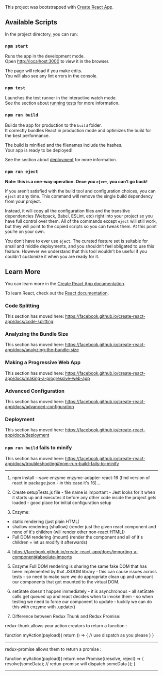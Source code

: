This project was bootstrapped with [Create React App](https://github.com/facebook/create-react-app).

## Available Scripts

In the project directory, you can run:

### `npm start`

Runs the app in the development mode.<br />
Open [http://localhost:3000](http://localhost:3000) to view it in the browser.

The page will reload if you make edits.<br />
You will also see any lint errors in the console.

### `npm test`

Launches the test runner in the interactive watch mode.<br />
See the section about [running tests](https://facebook.github.io/create-react-app/docs/running-tests) for more information.

### `npm run build`

Builds the app for production to the `build` folder.<br />
It correctly bundles React in production mode and optimizes the build for the best performance.

The build is minified and the filenames include the hashes.<br />
Your app is ready to be deployed!

See the section about [deployment](https://facebook.github.io/create-react-app/docs/deployment) for more information.

### `npm run eject`

**Note: this is a one-way operation. Once you `eject`, you can’t go back!**

If you aren’t satisfied with the build tool and configuration choices, you can `eject` at any time. This command will remove the single build dependency from your project.

Instead, it will copy all the configuration files and the transitive dependencies (Webpack, Babel, ESLint, etc) right into your project so you have full control over them. All of the commands except `eject` will still work, but they will point to the copied scripts so you can tweak them. At this point you’re on your own.

You don’t have to ever use `eject`. The curated feature set is suitable for small and middle deployments, and you shouldn’t feel obligated to use this feature. However we understand that this tool wouldn’t be useful if you couldn’t customize it when you are ready for it.

## Learn More

You can learn more in the [Create React App documentation](https://facebook.github.io/create-react-app/docs/getting-started).

To learn React, check out the [React documentation](https://reactjs.org/).

### Code Splitting

This section has moved here: https://facebook.github.io/create-react-app/docs/code-splitting

### Analyzing the Bundle Size

This section has moved here: https://facebook.github.io/create-react-app/docs/analyzing-the-bundle-size

### Making a Progressive Web App

This section has moved here: https://facebook.github.io/create-react-app/docs/making-a-progressive-web-app

### Advanced Configuration

This section has moved here: https://facebook.github.io/create-react-app/docs/advanced-configuration

### Deployment

This section has moved here: https://facebook.github.io/create-react-app/docs/deployment

### `npm run build` fails to minify

This section has moved here: https://facebook.github.io/create-react-app/docs/troubleshooting#npm-run-build-fails-to-minify


-----------

1. npm install --save enzyme enzyme-adapter-react-16 (find version of react in package.json - in this case it's 16)...

2. Create setupTests.js file - file name is important - Jest looks for it when it starts up and executes it before any other code inside the project gets loaded - good place for initial configuration setup

3. Enzyme:
- static rendering (just plain HTML)
- shallow rendering {shallow} (render just the given react component and none of it's children (will render other non-react HTML))
- Full DOM rendering {mount} (render the component and all of it's children + let us modify it afterwards)

4. https://facebook.github.io/create-react-app/docs/importing-a-component#absolute-imports

5. Enzyme Full DOM rendering is sharing the same fake DOM that has been implemented by that JSDOM library - this can cause issues across tests - so need to make sure we do appropriate clean up and unmount our components that got mounted to the virtual DOM.

6. setState doesn't happen immediately - it is asynchronous - all setState calls get queued up and react decides when to invoke them - so when testing we need to force our component to update - luckily we can do this with enzyme with .update()

7. Difference between Redux Thunk and Redux Promise:

redux-thunk allows your action creators to return a function :

function myAction(payload){
    return () => {
        // use dispatch as you please
    }
}

-----------

redux-promise allows them to return a promise :

function myAction(payload){
    return new Promise((resolve, reject) => {
        resolve(someData); // redux-promise will dispatch someData
    });
}

-----------
